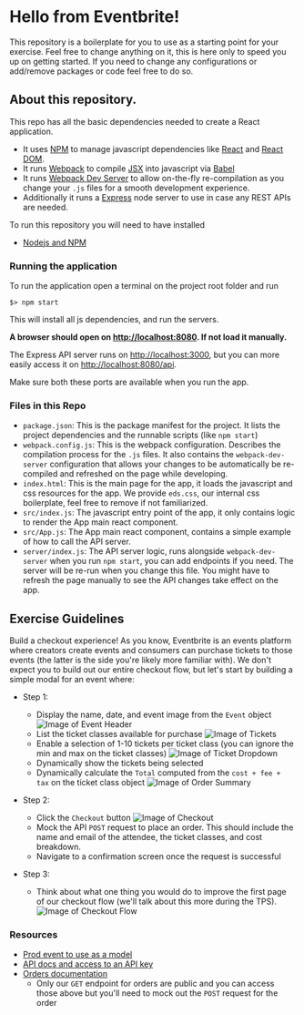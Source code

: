 # Hello from Eventbrite!

This repository is a boilerplate for you to use as a starting point for your exercise.
Feel free to change anything on it, this is here only to speed you up on getting started. If you need to change any configurations or add/remove packages or code feel free to do so.

## About this repository.

This repo has all the basic dependencies needed to create a React application.
- It uses [NPM](https://docs.npmjs.com/) to manage javascript dependencies like [React](https://reactjs.org/docs/getting-started.html) and [React DOM](https://reactjs.org/docs/react-dom.html).
- It runs [Webpack](https://webpack.js.org/concepts/) to compile [JSX](https://reactjs.org/docs/introducing-jsx.html) into javascript via [Babel](https://babeljs.io/docs/en/)
- It runs [Webpack Dev Server](https://webpack.js.org/configuration/dev-server/) to allow on-the-fly re-compilation as you change your `.js` files for a smooth development experience.
- Additionally it runs a [Express](https://expressjs.com/en/guide/routing.html) node server to use in case any REST APIs are needed.

To run this repository you will need to have installed
- [Nodejs and NPM](https://nodejs.org/en/download/)

### Running the application
To run the application open a terminal on the project root folder and run

```
$> npm start
```

This will install all js dependencies, and run the servers.

**A browser should open on [http://localhost:8080](http://localhost:8080/).
If not load it manually.**

The Express API server runs on [http://localhost:3000](http://localhost:3000/), but you can more easily access it on [http://localhost:8080/api](http://localhost:8080/api).

Make sure both these ports are available when you run the app.

### Files in this Repo

- `package.json`: This is the package manifest for the project. It lists the project dependencies and the runnable scripts (like `npm start`)
- `webpack.config.js`: This is the webpack configuration. Describes the compilation process for the `.js` files. It also contains the `webpack-dev-server` configuration that allows your changes to be automatically be re-compiled and refreshed on the page while developing.
- `index.html`: This is the main page for the app, it loads the javascript and css resources for the app. We provide `eds.css`, our internal css boilerplate, feel free to remove if not familiarized.
- `src/index.js`: The javascript entry point of the app, it only contains logic to render the App main react component.
- `src/App.js`: The App main react component, contains a simple example of how to call the API server.
- `server/index.js`: The API server logic, runs alongside `webpack-dev-server` when you run `npm start`, you can add endpoints if you need. The server will be re-run when you change this file. You might have to refresh the page manually to see the API changes take effect on the app.

## Exercise Guidelines

Build a checkout experience! As you know, Eventbrite is an events platform where creators create events and consumers can purchase tickets to those events (the latter is the side you're likely more familiar with). We don't expect you to build out our entire checkout flow, but let's start by building a simple modal for an event where:
- Step 1:
    - Display the name, date, and event image from the `Event` object
    ![Image of Event Header](https://user-images.githubusercontent.com/41654211/95794865-c33ebe80-0c9d-11eb-9089-505e4f3ec94d.png)
    - List the ticket classes available for purchase
    ![Image of Tickets](https://user-images.githubusercontent.com/41654211/95794917-e79a9b00-0c9d-11eb-861c-fbf67a741e1b.png)
    - Enable a selection of 1-10 tickets per ticket class (you can ignore the min and max on the ticket classes)
    ![Image of Ticket Dropdown](https://user-images.githubusercontent.com/41654211/95794955-fd0fc500-0c9d-11eb-8b0c-00cd56b10b62.png)
    - Dynamically show the tickets being selected
    - Dynamically calculate the `Total` computed from the `cost + fee + tax` on the ticket class object
    ![Image of Order Summary](https://user-images.githubusercontent.com/41654211/95794992-1add2a00-0c9e-11eb-9255-2e17247c90f1.png)

- Step 2:
    - Click the `Checkout` button
    ![Image of Checkout](https://user-images.githubusercontent.com/41654211/95795070-524bd680-0c9e-11eb-8988-279abe0d6f22.png)
    - Mock the API `POST` request to place an order. This should include the name and email of the attendee, the ticket classes, and cost breakdown.
    - Navigate to a confirmation screen once the request is successful

- Step 3:
    - Think about what one thing you would do to improve the first page of our checkout flow (we'll talk about this more during the TPS).
    ![Image of Checkout Flow](https://user-images.githubusercontent.com/41654211/95795176-917a2780-0c9e-11eb-8af0-72571f8005dc.png)

### Resources

- [Prod event to use as a model](https://www.eventbrite.com/e/eventbrite-engineering-tickets-132121337477)
- [API docs and access to an API key](https://www.eventbrite.com/platform/)
- [Orders documentation](https://www.eventbrite.com/platform/docs/orders)
    * Only our `GET` endpoint for orders are public and you can access those above but you'll need to mock out the `POST` request for the order
